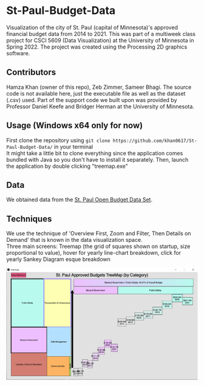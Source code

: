 # St-Paul-Budget-Data
Visualization of the city of St. Paul (capital of Minnesota)'s approved financial budget data from 2014 to 2021. This was part of a multiweek class project for CSCI 5609 (Data Visualization) at the University of Minnesota in Spring 2022. The project was created using the Processing 2D graphics software. <br/>

## Contributors
Hamza Khan (owner of this repo), Zeb Zimmer, Sameer Bhagi. The source code is not available here, just the executable file as well as the dataset (.csv) used.
Part of the support code we built upon was provided by Professor Daniel Keefe and Bridger Herman at the University of Minnesota. <br />

## Usage (Windows x64 only for now)
First clone the repository using ```git clone https://github.com/khan0617/St-Paul-Budget-Data/``` in your terminal <br/>
It might take a little bit to clone everything since the application comes bundled with Java so you don't have to install it separately.
Then, launch the application by double clicking "treemap.exe" </br>

## Data
We obtained data from the [St. Paul Open Budget Data Set](https://www.stpaul.gov/departments/financial-services/saint-pauls-budget#!/year/default). <br/>

## Techniques
We use the technique of 'Overview First, Zoom and Filter, Then Details on Demand' that is known in the data visualization space. <br/>
Three main screens: Treemap (the grid of squares shown on startup, size proportional to value), hover for yearly line-chart breakdown, click for yearly Sankey Diagram esque breakdown

![Screenshot](screenshot.PNG)


